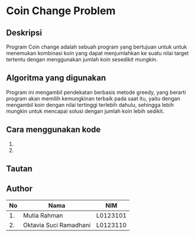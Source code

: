 # Coin Change Problem

## Deskripsi
Program Coin change adalah sebuah program yang bertujuan untuk untuk menemukan kombinasi koin yang dapat menjumlahkan ke suatu nilai target tertentu dengan menggunakan jumlah koin sesedikit mungkin. 

## Algoritma yang digunakan
Program ini mengambil pendekatan berbasis metode greedy, yang berarti program akan memilih kemungkinan terbaik pada saat itu, yaitu dengan mengambil koin dengan nilai tertinggi terlebih dahulu, sehingga lebih mungkin untuk mencapai solusi dengan jumlah koin lebih sedikit.

## Cara menggunakan kode
1. 
2. 


## Tautan

## Author
| No |     Nama                |     NIM    |
|----|-------------------------|------------|
| 1. | Mutia Rahman            |  L0123101  |
| 2. | Oktavia Suci Ramadhani  |  L0123110  |
